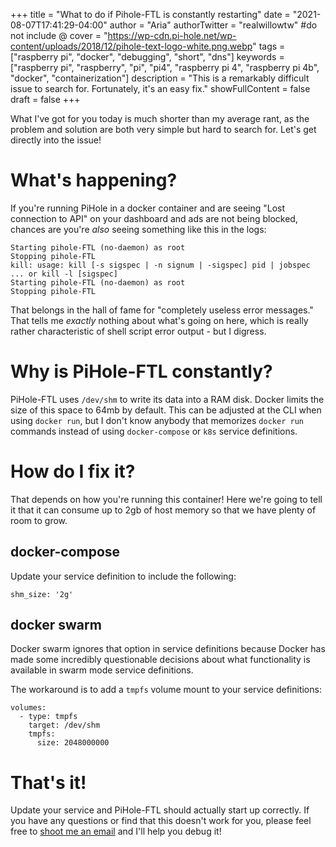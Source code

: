 +++
title = "What to do if Pihole-FTL is constantly restarting"
date = "2021-08-07T17:41:29-04:00"
author = "Aria"
authorTwitter = "realwillowtw" #do not include @
cover = "https://wp-cdn.pi-hole.net/wp-content/uploads/2018/12/pihole-text-logo-white.png.webp"
tags = ["raspberry pi", "docker", "debugging", "short", "dns"]
keywords = ["raspberry pi", "raspberry", "pi", "pi4", "raspberry pi 4", "raspberry pi 4b", "docker", "containerization"]
description = "This is a remarkably difficult issue to search for. Fortunately, it's an easy fix."
showFullContent = false
draft = false
+++

What I've got for you today is much shorter than my average rant, as the problem and solution are both very simple but hard to search for. Let's get directly into the issue!

# What's happening?

If you're running PiHole in a docker container and are seeing "Lost connection to API" on your dashboard and ads are not being blocked, chances are you're *also* seeing something like this in the logs:

```
Starting pihole-FTL (no-daemon) as root
Stopping pihole-FTL
kill: usage: kill [-s sigspec | -n signum | -sigspec] pid | jobspec ... or kill -l [sigspec]
Starting pihole-FTL (no-daemon) as root
Stopping pihole-FTL
```

That belongs in the hall of fame for "completely useless error messages." That tells me *exactly* nothing about what's going on here, which is really rather characteristic of shell script error output - but I digress.

# Why is PiHole-FTL constantly?

PiHole-FTL uses `/dev/shm` to write its data into a RAM disk. Docker limits the size of this space to 64mb by default. This can be adjusted at the CLI when using `docker run`, but I don't know anybody that memorizes `docker run` commands instead of using `docker-compose` or `k8s` service definitions.

# How do I fix it?

That depends on how you're running this container! Here we're going to tell it that it can consume up to 2gb of host memory so that we have plenty of room to grow.

## docker-compose

Update your service definition to include the following:

```
shm_size: '2g'
```

## docker swarm

Docker swarm ignores that option in service definitions because Docker has made some incredibly questionable decisions about what functionality is available in swarm mode service definitions.

The workaround is to add a `tmpfs` volume mount to your service definitions:

```
volumes:
  - type: tmpfs
    target: /dev/shm
    tmpfs:
      size: 2048000000
```

# That's it!

Update your service and PiHole-FTL should actually start up correctly. If you have any questions or find that this doesn't work for you, please feel free to [shoot me an email](/contact) and I'll help you debug it!
